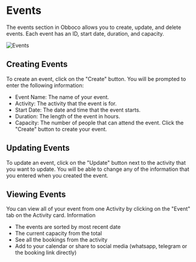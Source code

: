 # Events
The events section in Obboco allows you to create, update, and delete events. Each event has an ID, start date, duration, and capacity.

![Events](/events.png)

## Creating Events
To create an event, click on the "Create" button. You will be prompted to enter the following information:
- Event Name: The name of your event.
- Activity: The activity that the event is for.
- Start Date: The date and time that the event starts.
- Duration: The length of the event in hours.
- Capacity: The number of people that can attend the event.
Click the "Create" button to create your event.

## Updating Events
To update an event, click on the "Update" button next to the activity that you want to update. You will be able to change any of the information that you entered when you created the event.

## Viewing Events
You can view all of your event from one Activity by clicking on the "Event" tab on the Activity card.
Information
* The events are sorted by most recent date
* The current capacity from the total
* See all the bookings from the activity
* Add to your calendar or share to social media (whatsapp, telegram or the booking link directly)